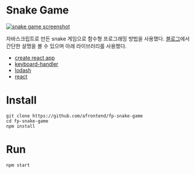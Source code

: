 # Snake Game

[![snake game screenshot](https://agvim.files.wordpress.com/2019/01/fp-snake-game.png?w=100 "snake game screenshot")](https://afrontend.github.io/game/fp-snake-game/)

자바스크립트로 만든 snake 게임으로 함수형 프로그래밍 방법을 사용했다. [블로그](https://agvim.wordpress.com/2019/01/22/snake-game-with-javascript/)에서 간단한 설명을 볼 수 있으며 아래 라이브러리를 사용했다.

* [create react app](https://github.com/facebook/create-react-app)
* [keyboard-handler](https://github.com/emiljohansson/keyboard-handler)
* [lodash](https://lodash.com/)
* [react](https://reactjs.org/)

# Install

    git clone https://github.com/afrontend/fp-snake-game
    cd fp-snake-game
    npm install

# Run

    npm start


